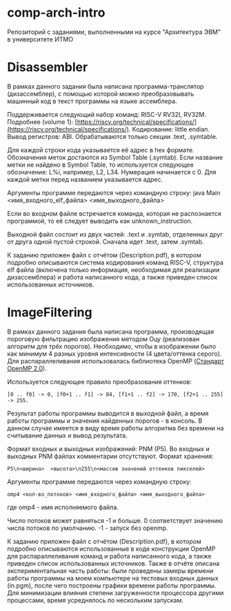 # comp-arch-intro
Репозиторий с заданиями, выполненными на курсе "Архитектура ЭВМ" в университете ИТМО

# **Disassembler**

В рамках данного задания была написана программа-транслятор (дизассемблер), с помощью которой можно преобразовывать машинный код в текст программы на языке ассемблера.

Поддерживается следующий набор команд: RISC-V RV32I, RV32M. Подробнее (volume 1): [https://riscv.org/technical/specifications/](https://riscv.org/technical/specifications/). Кодирование: little endian. Вывод регистров: ABI. Обрабатываются только секции .text, .symtable.

Для каждой строки кода указывается её адрес в hex формате. Обозначения меток достаются из Symbol Table (.symtab). Если название метки не найдено в Symbol Table, то используется следующее обозначение: L%i, например, L2, L34. Нумерация начинается с 0. Для каждой метки перед названием указывается адрес.

Аргументы программе передаются через командную строку:
java Main <имя_входного_elf_файла> <имя_выходного_файла>

Если во входном файле встречается команда, которая не распознается программой, то её следует выводить как unknown_instruction.

Выходной файл состоит из двух частей: .text и .symtab, отделенных друг от друга одной пустой строкой. Сначала идет .text, затем .symtab.

К заданию приложен файл с отчётом (Description.pdf), в котором подробно описываются система кодирования команд RISC-V, структура elf файла (включена только информация, необходимая для реализации дизассемблера) и работа написанного кода, а также приведен список использованных источников.

# **ImageFiltering**
В рамках данного задания была написана программа, производящая пороговую фильтрацию изображения методом Оцу (реализован алгоритм для трёх порогов). Необходимо, чтобы в изображении было как минимум 4 разных уровня интенсивности (4 цвета/оттенка серого). Для распараллеливания использовалась библиотека OpenMP ([Стандарт OpenMP 2.0](https://www.openmp.org//wp-content/uploads/cspec20.pdf)).

Используется следующее правило преобразования оттенков:

`[0 .. f0] -> 0,
[f0+1 .. f1] -> 84,
[f1+1 .. f2] -> 170,
[f2+1 .. 255] -> 255.`

Результат работы программы выводится в выходной файл, а время работы программы и значения найденных порогов - в консоль. В данном случае имеется в виду время работы алгоритма без времени на считывание данных и вывод результата.

Формат входных и выходных изображений: PNM (P5). Во входных и выходных PNM файлах комментарии отсутствуют. Формат хранения:

`P5\n<ширина>  <высота>\n255\n<массив значений оттенков пикселей>`

Аргументы программе передаются через командную строку:

`omp4 <кол-во_потоков> <имя_входного_файла> <имя_выходного_файла>`

где omp4 - имя исполняемого файла.

Число потоков может равняться -1 и больше. 0 соответствует значению числа потоков по умолчанию. -1 - запуск без openmp.

К заданию приложен файл с отчётом (Description.pdf), в котором подробно описываются использованные в коде конструкции OpenMP для распараллеливания команд и работа написанного кода, а также приведен список использованных источников. Также в отчёте описана экспериментальная часть работы: были проведены замеры времени работы программы на моем компьютере на тестовых входных данных (in.pgm), после чего построены графики времени работы программы. Для минимизации влияния степени загруженности процессора другими процессами, время усреднялось по нескольким запускам.
